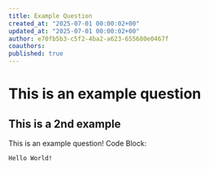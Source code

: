 ```yaml
---
title: Example Question
created_at: "2025-07-01 00:00:02+00"
updated_at: "2025-07-01 00:00:02+00"
author: e70fb5b3-c5f2-4ba2-a623-655680e0467f
coauthors:
published: true
---
```


# This is an example question
## This is a 2nd example
This is an example question!
Code Block:
```pascal
Hello World!
```